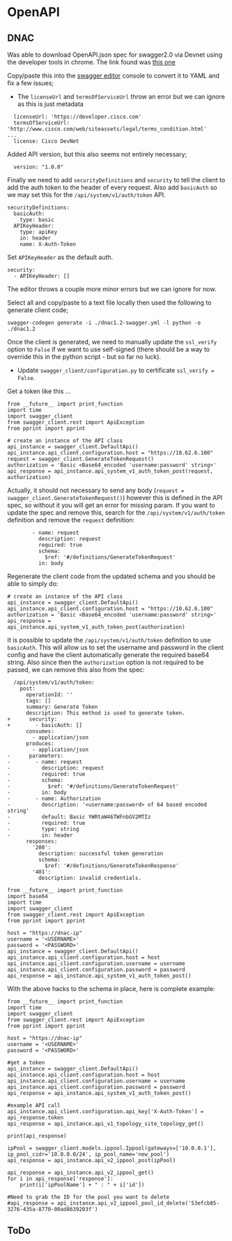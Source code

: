 # OpenAPI

## DNAC

Was able to download OpenAPI.json spec for swagger2.0 via Devnet using the developer tools in chrome.  The link found was [this one](https://pubhub.devnetcloud.com/media/dna-center-api-1-2/docs/swagger_apis_06052018.json)

Copy/paste this into the [swagger editor](https://editor.swagger.io) console to convert it to YAML and fix a few issues;

 - The ```licenseUrl``` and ```termsOfServiceUrl``` throw an error but we can ignore as this is just metadata

```
  licenseUrl: 'https://developer.cisco.com'
  termsOfServiceUrl: 'http://www.cisco.com/web/siteassets/legal/terms_condition.html'
...
  license: Cisco DevNet
```

 Added API version, but this also seems not entirely necessary;

```
  version: "1.0.0"
```

Finally we need to add ```securityDefinitions``` and ```security``` to tell the client to add the auth token to the header of every request.  Also add ```basicAuth``` so we may set this for the ```/api/system/v1/auth/token``` API.

```
securityDefinitions:
  basicAuth:
    type: basic
  APIKeyHeader:
    type: apiKey
    in: header
    name: X-Auth-Token
```

Set ```APIKeyHeader``` as the default auth.

```
security:
  - APIKeyHeader: []
```

The editor throws a couple more minor errors but we can ignore for now.

Select all and copy/paste to a text file locally then used the following to generate client code;

```swagger-codegen generate -i ./dnac1.2-swagger.yml -l python -o ./dnac1.2```

Once the client is generated, we need to manually update the ```ssl_verify``` option to ```False``` if we want to use self-signed (there should be a way to override this in the python script - but so far no luck).

 - Update ```swagger_client/configuration.py``` to certificate ```ssl_verify = False```.

Get a token like this ...

```
from __future__ import print_function
import time
import swagger_client
from swagger_client.rest import ApiException
from pprint import pprint

# create an instance of the API class
api_instance = swagger_client.DefaultApi()
api_instance.api_client.configuration.host = "https://10.62.6.100"
request = swagger_client.GenerateTokenRequest()
authorization = 'Basic <Base64_encoded 'username:password' string>'
api_response = api_instance.api_system_v1_auth_token_post(request, authorization)

```

Actually, it should not necessary to send any body (```request = swagger_client.GenerateTokenRequest()```) however this is defined in the API spec, so without it you will get an error for missing param.  If you want to update the spec and remove this, search for the ```/api/system/v1/auth/token``` definition and remove the ```request``` definition:

```
        - name: request
          description: request
          required: true
          schema:
            $ref: '#/definitions/GenerateTokenRequest'
          in: body
```

Regenerate the client code from the updated schema and you should be able to simply do:

```
# create an instance of the API class
api_instance = swagger_client.DefaultApi()
api_instance.api_client.configuration.host = "https://10.62.6.100"
authorization = 'Basic <Base64_encoded 'username:password' string>'
api_response = api_instance.api_system_v1_auth_token_post(authorization)
```

It is possible to update the ```/api/system/v1/auth/token``` definition to use ```basicAuth```.  This will allow us to set the username and password in the client config and have the client automatically generate the required base64 string.  Also since then the ```authorization``` option is not required to be passed, we can remove this also from the spec:

```
  /api/system/v1/auth/token:
    post:
      operationId: ''
      tags: []
      summary: Generate Token
      description: This method is used to generate token.
+      security:
+        - basicAuth: []
      consumes:
        - application/json
      produces:
        - application/json
-      parameters:
-        - name: request
-          description: request
-          required: true
-          schema:
-            $ref: '#/definitions/GenerateTokenRequest'
-          in: body
-        - name: Authorization
-          description: '<username:password> of 64 based encoded string'
-          default: Basic YWRtaW46TWFnbGV2MTIz
-          required: true
-          type: string
-          in: header
      responses:
        '200':
          description: successful token generation
          schema:
            $ref: '#/definitions/GenerateTokenResponse'
        '401':
          description: invalid credentials.
```

```
from __future__ import print_function
import base64
import time
import swagger_client
from swagger_client.rest import ApiException
from pprint import pprint

host = "https://dnac-ip"
username = '<USERNAME>'
password = '<PASSWORD>'
api_instance = swagger_client.DefaultApi()
api_instance.api_client.configuration.host = host
api_instance.api_client.configuration.username = username
api_instance.api_client.configuration.password = password
api_response = api_instance.api_system_v1_auth_token_post()
```

With the above hacks to the schema in place, here is complete example:

```
from __future__ import print_function
import time
import swagger_client
from swagger_client.rest import ApiException
from pprint import pprint

host = "https://dnac-ip"
username = '<USERNAME>'
password = '<PASSWORD>'
    
#get a token
api_instance = swagger_client.DefaultApi()
api_instance.api_client.configuration.host = host
api_instance.api_client.configuration.username = username
api_instance.api_client.configuration.password = password
api_response = api_instance.api_system_v1_auth_token_post()

#example API call
api_instance.api_client.configuration.api_key['X-Auth-Token'] = api_response.token
api_response = api_instance.api_v1_topology_site_topology_get()

print(api_response)

ipPool = swagger_client.models.ippool.Ippool(gateways=['10.0.0.1'], ip_pool_cidr='10.0.0.0/24', ip_pool_name='new_pool')
api_response = api_instance.api_v2_ippool_post(ipPool)

api_response = api_instance.api_v2_ippool_get()
for i in api_response['response']:
    print(i['ipPoolName'] + " : " + i['id'])

#Need to grab the ID for the pool you want to delete
#api_response = api_instance.api_v2_ippool_pool_id_delete('53efcb85-3276-435a-8770-00ad8639203f')

```

## ToDo

